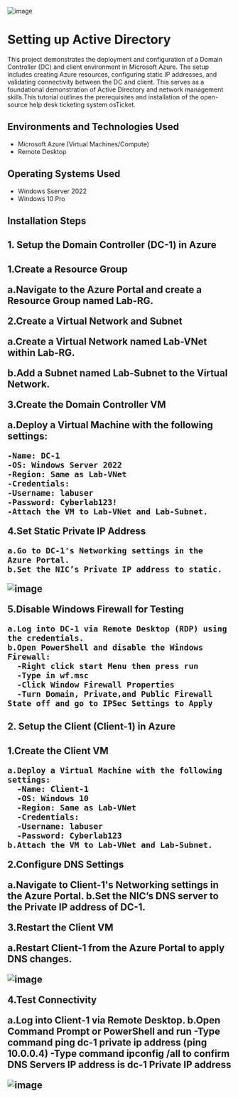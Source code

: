 <p align="center">
  
![image](https://github.com/user-attachments/assets/2242f440-7d95-4a4f-9bf3-b4b462d80442)

</p>

<h1>Setting up Active Directory</h1>
This project demonstrates the deployment and configuration of a Domain Controller (DC) and client environment in Microsoft Azure. The setup includes creating Azure resources, configuring static IP addresses, and validating connectivity between the DC and client. This serves as a foundational demonstration of Active Directory and network management skills.This tutorial outlines the prerequisites and installation of the open-source help desk ticketing system osTicket.<br />

<h2>Environments and Technologies Used</h2>

- Microsoft Azure (Virtual Machines/Compute)
- Remote Desktop

<h2>Operating Systems Used </h2>

- Windows Sserver 2022
- Windows 10 Pro

<h2>Installation Steps</h2>

<h2>1. Setup the Domain Controller (DC-1) in Azure<h2>

**1.Create a Resource Group**

  a.Navigate to the Azure Portal and create a Resource Group named Lab-RG.
  
**2.Create a Virtual Network and Subnet**

  a.Create a Virtual Network named Lab-VNet within Lab-RG.
  
  b.Add a Subnet named Lab-Subnet to the Virtual Network.
  
**3.Create the Domain Controller VM**

  a.Deploy a Virtual Machine with the following settings:
  
    -Name: DC-1
    -OS: Windows Server 2022
    -Region: Same as Lab-VNet
    -Credentials:
    -Username: labuser
    -Password: Cyberlab123!
    -Attach the VM to Lab-VNet and Lab-Subnet.
    
**4.Set Static Private IP Address**

    a.Go to DC-1's Networking settings in the Azure Portal.
    b.Set the NIC’s Private IP address to static.

![image](https://github.com/user-attachments/assets/9da6eae1-b623-49d1-8a92-5e7d66e90b84)

    
**5.Disable Windows Firewall for Testing**

    a.Log into DC-1 via Remote Desktop (RDP) using the credentials.
    b.Open PowerShell and disable the Windows Firewall:
      -Right click start Menu then press run
      -Type in wf.msc
      -Click Window Firewall Properties 
      -Turn Domain, Private,and Public Firewall State off and go to IPSec Settings to Apply

<h2>2. Setup the Client (Client-1) in Azure<h2>
  
  **1.Create the Client VM**
  
    a.Deploy a Virtual Machine with the following settings:
      -Name: Client-1
      -OS: Windows 10
      -Region: Same as Lab-VNet
      -Credentials:
      -Username: labuser
      -Password: Cyberlab123
    b.Attach the VM to Lab-VNet and Lab-Subnet.
**2.Configure DNS Settings**

  a.Navigate to Client-1's Networking settings in the Azure Portal.
  b.Set the NIC’s DNS server to the Private IP address of DC-1.
  
**3.Restart the Client VM**

  a.Restart Client-1 from the Azure Portal to apply DNS changes.

![image](https://github.com/user-attachments/assets/362fbde7-0a7f-4c2b-b431-484fd9000947)

  
**4.Test Connectivity**

  a.Log into Client-1 via Remote Desktop.
  b.Open Command Prompt or PowerShell and run
    -Type command ping dc-1 private ip address (ping 10.0.0.4)
    -Type command ipconfig /all to confirm DNS Servers IP address is dc-1 Private IP address

![image](https://github.com/user-attachments/assets/231cd34d-f69a-467f-9989-de369cc29204)

    

